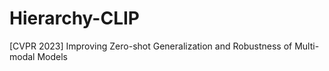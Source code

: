 # Hierarchy-CLIP
[CVPR 2023] Improving Zero-shot Generalization and Robustness of Multi-modal Models
